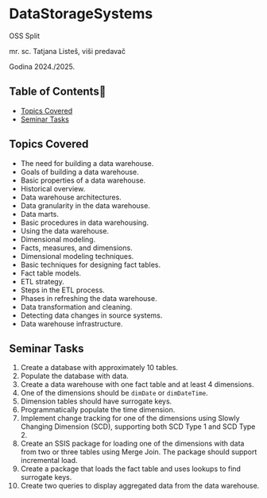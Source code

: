 # DataStorageSystems
OSS Split

mr. sc. Tatjana Listeš, viši predavač

Godina 2024./2025.

## Table of Contents📜
* [Topics Covered](#topics-covered)
* [Seminar Tasks](#seminar-tasks)


## Topics Covered
- The need for building a data warehouse.
- Goals of building a data warehouse.
- Basic properties of a data warehouse.
- Historical overview.
- Data warehouse architectures.
- Data granularity in the data warehouse.
- Data marts.
- Basic procedures in data warehousing.
- Using the data warehouse.
- Dimensional modeling.
- Facts, measures, and dimensions.
- Dimensional modeling techniques.
- Basic techniques for designing fact tables.
- Fact table models.
- ETL strategy.
- Steps in the ETL process.
- Phases in refreshing the data warehouse.
- Data transformation and cleaning.
- Detecting data changes in source systems.
- Data warehouse infrastructure.

## Seminar Tasks
1. Create a database with approximately 10 tables.
2. Populate the database with data.
3. Create a data warehouse with one fact table and at least 4 dimensions.
4. One of the dimensions should be `dimDate` or `dimDateTime`.
5. Dimension tables should have surrogate keys.
6. Programmatically populate the time dimension.
7. Implement change tracking for one of the dimensions using Slowly Changing Dimension (SCD), supporting both SCD Type 1 and SCD Type 2.
8. Create an SSIS package for loading one of the dimensions with data from two or three tables using Merge Join. The package should support incremental load.
9. Create a package that loads the fact table and uses lookups to find surrogate keys.
10. Create two queries to display aggregated data from the data warehouse.
